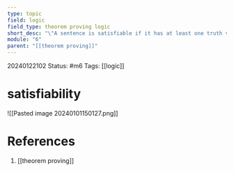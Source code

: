 ```yaml
---
type: topic
field: logic
field_type: theorem proving logic
short_desc: "\"A sentence is satisfiable if it has at least one truth value in its table (it's true in at least one model).\""
module: "6"
parent: "[[theorem proving]]"
---
```


20240122102
Status: #m6
Tags: [[logic]]

# satisfiability

![[Pasted image 20240101150127.png]]
# References

1. [[theorem proving]]